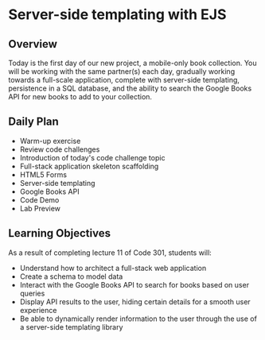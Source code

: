 # Server-side templating with EJS

## Overview

Today is the first day of our new project, a mobile-only book collection. You will be working with the same partner(s) each day, gradually working towards a full-scale application, complete with server-side templating, persistence in a SQL database, and the ability to search the Google Books API for new books to add to your collection.

## Daily Plan

- Warm-up exercise
- Review code challenges
- Introduction of today's code challenge topic
- Full-stack application skeleton scaffolding
- HTML5 Forms
- Server-side templating
- Google Books API
- Code Demo
- Lab Preview

## Learning Objectives

As a result of completing lecture 11 of Code 301, students will:
- Understand how to architect a full-stack web application 
- Create a schema to model data
- Interact with the Google Books API to search for books based on user queries
- Display API results to the user, hiding certain details for a smooth user experience
- Be able to dynamically render information to the user through the use of a server-side templating library
